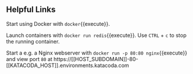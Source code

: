 ## Helpful Links
Start using Docker with `docker`{{execute}}.

Launch containers with `docker run redis`{{execute}}. Use `CTRL` + `c` to stop the running container.

Start a e.g. a Nginx webserver with `docker run -p 80:80 nginx`{{execute}} and view port `80` at https://[[HOST_SUBDOMAIN]]-80-[[KATACODA_HOST]].environments.katacoda.com
